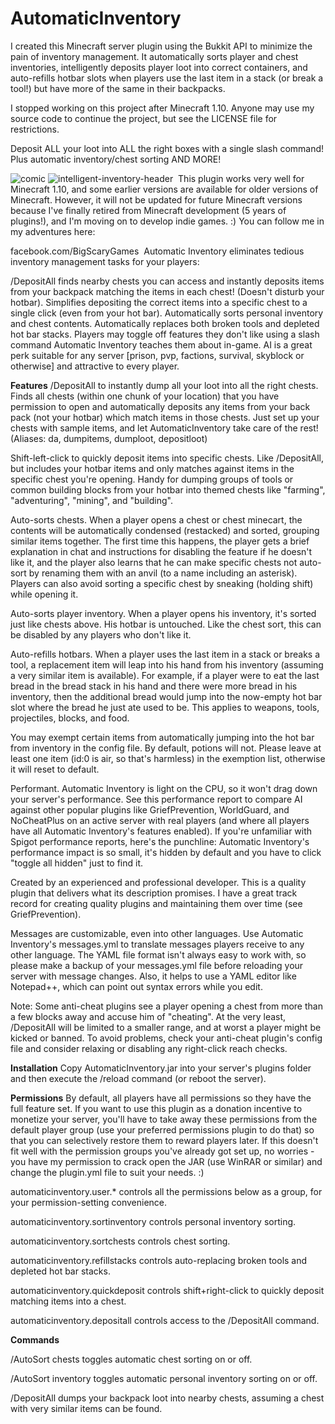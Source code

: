 # AutomaticInventory

I created this Minecraft server plugin using the Bukkit API to minimize the pain of inventory management.  It automatically sorts player and chest inventories, intelligently deposits player loot into correct containers, and auto-refills hotbar slots when players use the last item in a stack (or break a tool!) but have more of the same in their backpacks.

I stopped working on this project after Minecraft 1.10.  Anyone may use my source code to continue the project, but see the LICENSE file for restrictions.



Deposit ALL your loot into ALL the right boxes with a single slash command!
Plus automatic inventory/chest sorting AND MORE!

![comic](https://s24..cc/ny96ag6r9/comic.png)
![intelligent-inventory-header](https://s24.postimg.cc/xyebj0w39/intelligent_inventory_header.png) 
​
This plugin works very well for Minecraft 1.10, and some earlier versions are available for older versions of Minecraft. However, it will not be updated for future Minecraft versions because I've finally retired from Minecraft development (5 years of plugins!), and I'm moving on to develop indie games. :) You can follow me in my adventures here: 

facebook.com/BigScaryGames
​
Automatic Inventory eliminates tedious inventory management tasks for your players:

/DepositAll finds nearby chests you can access and instantly deposits items from your backpack matching the items in each chest! (Doesn't disturb your hotbar).
Simplifies depositing the correct items into a specific chest to a single click (even from your hot bar).
Automatically sorts personal inventory and chest contents.
Automatically replaces both broken tools and depleted hot bar stacks.
Players may toggle off features they don't like using a slash command Automatic Inventory teaches them about in-game.
AI is a great perk suitable for any server [prison, pvp, factions, survival, skyblock or otherwise] and attractive to every player.
​

**Features**
/DepositAll to instantly dump all your loot into all the right chests. Finds all chests (within one chunk of your location) that you have permission to open and automatically deposits any items from your back pack (not your hotbar) which match items in those chests. Just set up your chests with sample items, and let AutomaticInventory take care of the rest! (Aliases: da, dumpitems, dumploot, depositloot)

Shift-left-click to quickly deposit items into specific chests.
Like /DepositAll, but includes your hotbar items and only matches against items in the specific chest you're opening. Handy for dumping groups of tools or common building blocks from your hotbar into themed chests like "farming", "adventuring", "mining", and "building".

Auto-sorts chests.
When a player opens a chest or chest minecart, the contents will be automatically condensed (restacked) and sorted, grouping similar items together. The first time this happens, the player gets a brief explanation in chat and instructions for disabling the feature if he doesn't like it, and the player also learns that he can make specific chests not auto-sort by renaming them with an anvil (to a name including an asterisk). Players can also avoid sorting a specific chest by sneaking (holding shift) while opening it.

Auto-sorts player inventory.
When a player opens his inventory, it's sorted just like chests above. His hotbar is untouched. Like the chest sort, this can be disabled by any players who don't like it.

Auto-refills hotbars. 
When a player uses the last item in a stack or breaks a tool, a replacement item will leap into his hand from his inventory (assuming a very similar item is available). For example, if a player were to eat the last bread in the bread stack in his hand and there were more bread in his inventory, then the additional bread would jump into the now-empty hot bar slot where the bread he just ate used to be. This applies to weapons, tools, projectiles, blocks, and food.

You may exempt certain items from automatically jumping into the hot bar from inventory in the config file. By default, potions will not. Please leave at least one item (id:0 is air, so that's harmless) in the exemption list, otherwise it will reset to default.

Performant.
Automatic Inventory is light on the CPU, so it won't drag down your server's performance. See this performance report to compare AI against other popular plugins like GriefPrevention, WorldGuard, and NoCheatPlus on an active server with real players (and where all players have all Automatic Inventory's features enabled). If you're unfamiliar with Spigot performance reports, here's the punchline: Automatic Inventory's performance impact is so small, it's hidden by default and you have to click "toggle all hidden" just to find it.

Created by an experienced and professional developer. 
This is a quality plugin that delivers what its description promises. I have a great track record for creating quality plugins and maintaining them over time (see GriefPrevention).

Messages are customizable, even into other languages.
Use Automatic Inventory's messages.yml to translate messages players receive to any other language. The YAML file format isn't always easy to work with, so please make a backup of your messages.yml file before reloading your server with message changes. Also, it helps to use a YAML editor like Notepad++, which can point out syntax errors while you edit.


Note: Some anti-cheat plugins see a player opening a chest from more than a few blocks away and accuse him of "cheating". At the very least, /DepositAll will be limited to a smaller range, and at worst a player might be kicked or banned. To avoid problems, check your anti-cheat plugin's config file and consider relaxing or disabling any right-click reach checks.



**Installation**
Copy AutomaticInventory.jar into your server's plugins folder and then execute the /reload command (or reboot the server).



**Permissions**
By default, all players have all permissions so they have the full feature set. If you want to use this plugin as a donation incentive to monetize your server, you'll have to take away these permissions from the default player group (use your preferred permissions plugin to do that) so that you can selectively restore them to reward players later. If this doesn't fit well with the permission groups you've already got set up, no worries - you have my permission to crack open the JAR (use WinRAR or similar) and change the plugin.yml file to suit your needs. :)

automaticinventory.user.* controls all the permissions below as a group, for your permission-setting convenience.

automaticinventory.sortinventory controls personal inventory sorting.

automaticinventory.sortchests controls chest sorting.

automaticinventory.refillstacks controls auto-replacing broken tools and depleted hot bar stacks.

automaticinventory.quickdeposit controls shift+right-click to quickly deposit matching items into a chest.

automaticinventory.depositall controls access to the /DepositAll command.


**Commands**

/AutoSort chests toggles automatic chest sorting on or off.

/AutoSort inventory toggles automatic personal inventory sorting on or off.

/DepositAll dumps your backpack loot into nearby chests, assuming a chest with very similar items can be found.
